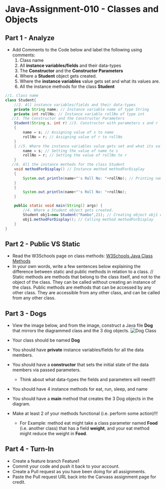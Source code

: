 # Java-Assignment-010 - Classes and Objects

## Part 1 - Analyze
* Add Comments to the Code below and label the following using comments:
  1. Class name
  2. All **instance variables/fields** and their data-types
  3. The **Constructor** and the **Constructor Parameters**
  4. Where a **Student** object gets created.
  5. Where the **instance variables** value gets set and what its values are.
  6. All the instance methods for the class **Student**

```java
//1. Class name
class Student{
    //2. All instance variables/fields and their data-types
    private String name; // Instance variable name of type String
    private int rollNo; // Instance variable rollNo of type int
   //3. The Constructor and the Constructor Parameters
    Student(String s, int r) //3. Constructor with parameters s and r
    {
        name = s; // Assigning value of s to name
        rollNo = r; // Assigning value of r to rollNo
    }
    { //5. Where the instance variables value gets set and what its values are.
   	    name = s; // Setting the value of name to s
   	    rollNo = r; // Setting the value of rollNo to r
    }
   //6. All the instance methods for the class Student
    void methodForDisplay() // Instance method methodForDisplay
    {
        System.out.println(name+"'s Roll No: "+rollNo); // Printing name and rollNo
    }
    {
        System.out.println(name+"'s Roll No: "+rollNo);
    }

    public static void main(String[] args) {
        //4. Where a Student object gets created.
        Student obj1=new Student("Rambo",21); // Creating object obj1 of class Student
        obj1.methodForDisplay(); // Calling method methodForDisplay
    }
}
```

## Part 2 - Public VS Static

* Read the W3Schools page on class methods: [W3Schools Java Class Methods](https://www.w3schools.com/java/java_class_methods.asp)
* In your own words, write a few sentences below explaining the difference between static and public methods in relation to a class.
 // Static methods are methods that belong to the class itself, and not to the object of the class. They can be called without creating an instance of the class. Public methods are methods that can be accessed by any other class. They are accessible from any other class, and can be called from any other class.
## Part 3 - Dogs

* View the image below, and from the image, construct a Java file **Dog** that mirrors the diagrammed class and the 3 dog objects.
![Dog Class](images/ClassVSObject.png)

* Your class should be named **Dog**
* You should have **private** instance variables/fields for all the data members.
* You should have a **constructor** that sets the initial state of the data members via passed parameters.
    * Think about what data-types the fields and parameters will need!!!
* You should have 4 instance methods for eat, run, sleep, and name
* You should have a **main** method that creates the 3 Dog objects in the diagram.
* Make at least 2 of your methods functional (i.e. perform some action)!!!
    * For Example: method eat might take a class parameter named **Food** (i.e. another class) that has a field **weight**, and your eat method might reduce the weight in **Food**.

## Part 4 - Turn-In

* Create a feature branch Feature1
* Commit your code and push it back to your account.
* Create a Pull request as you have been doing for all assignments.
* Paste the Pull request URL back into the Canvass assignment page for credit.
